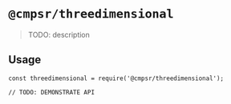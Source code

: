 # `@cmpsr/threedimensional`

> TODO: description

## Usage

```
const threedimensional = require('@cmpsr/threedimensional');

// TODO: DEMONSTRATE API
```
